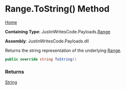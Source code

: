 # Range\.ToString\(\) Method

[Home](../../../README.md)

**Containing Type**: JustinWritesCode\.Payloads\.[Range](../README.md)

**Assembly**: JustinWritesCode\.Payloads\.dll

  
Returns the string representation of the underlying [Range](https://docs.microsoft.com/en-us/dotnet/api/system.range)\.

```csharp
public override string ToString()
```

### Returns

[String](https://docs.microsoft.com/en-us/dotnet/api/system.string)

